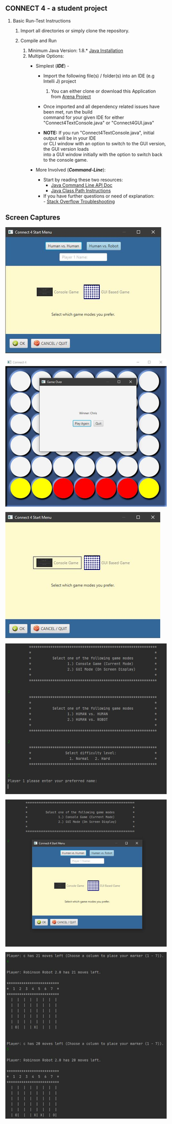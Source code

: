 ## CONNECT 4 - a student project

1. Basic Run-Test Instructions
   1. Import all directories or simply clone the repository.
         
   2. Compile and Run
      1. Minimum Java Version: 1.8.*
      [Java Installation](https://docs.oracle.com/javase/9/install/installation-jdk-and-jre-microsoft-windows-platforms.htm#JSJIG-GUID-A7E27B90-A28D-4237-9383-A58B416071CA)   
      2. Multiple Options:
         - Simplest (<em>**IDE**</em>) - 
            * Import the following file(s) / folder(s) into an IDE (e.g Intelli J) project
                1. You can either clone or download this Application from [Arena Project](https://github.com/krausce/Arena.git)
                
            * <p>Once imported and all dependency related issues have been met, run the build<br/>command for your given IDE for either<br/>"Connect4TextConsole.java" or "Connect4GUI.java"</p>
            - **NOTE:** If you run "Connect4TextConsole.java", initial output will be in your IDE<br/>or CLI window with an option to
            switch to the GUI version, the GUI version loads<br/>into a GUI window initially with the option to switch back to the
            console game.
              
         - More Involved (<em>**Command-Line**</em>):
            * Start by reading these two resources:
               * [Java Command Line API Doc](https://docs.oracle.com/javase/7/docs/technotes/tools/windows/java.html)
               * [Java Class Path Instructions](https://docs.oracle.com/javase/7/docs/technotes/tools/windows/classpath.html)
            * If you have further questions or need of explanation:
             <br />- [Stack Overflow Troubleshooting](https://stackoverflow.com/questions/18093928/what-does-could-not-find-or-load-main-class-mean)
               
## Screen Captures

![alt text](https://github.com/krausce/Arena/blob/master/img/Connect4GUIStartupScreen.JPG)<br/>


![alt text](https://github.com/krausce/Arena/blob/master/img/Connect4GUIEndOfGame.JPG)<br/>


![alt text](https://github.com/krausce/Arena/blob/master/img/Connect4GUIContextSwitch.JPG)<br/>


![alt text](https://github.com/krausce/Arena/blob/master/img/Connect4TextMainMenu.JPG)<br/>


![alt text](https://github.com/krausce/Arena/blob/master/img/Connect4TextMainMenuContextSwitch.JPG)<br/>


![alt text](https://github.com/krausce/Arena/blob/master/img/Connect4TextGamePlay.JPG)<br/>
